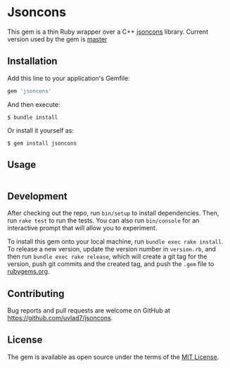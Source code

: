# Jsoncons

This gem is a thin Ruby wrapper over a C++ [jsoncons](https://github.com/danielaparker/jsoncons) library.
Current version used by the gem is [master](https://github.com/danielaparker/jsoncons/tree/73c85182dc56d4441cdcd97255b23aa6f15b9121)

## Installation

Add this line to your application's Gemfile:

```ruby
gem 'jsoncons'
```

And then execute:

    $ bundle install

Or install it yourself as:

    $ gem install jsoncons

## Usage

```

```

## Development

After checking out the repo, run `bin/setup` to install dependencies. Then, run `rake test` to run the tests. You can also run `bin/console` for an interactive prompt that will allow you to experiment.

To install this gem onto your local machine, run `bundle exec rake install`. To release a new version, update the version number in `version.rb`, and then run `bundle exec rake release`, which will create a git tag for the version, push git commits and the created tag, and push the `.gem` file to [rubygems.org](https://rubygems.org).

## Contributing

Bug reports and pull requests are welcome on GitHub at https://github.com/uvlad7/jsoncons.

## License

The gem is available as open source under the terms of the [MIT License](https://opensource.org/licenses/MIT).
